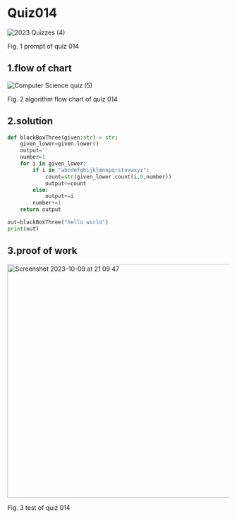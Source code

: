 # Quiz014
![2023  Quizzes (4)](https://github.com/Happa1/unit1-2024/assets/142579414/25d80a89-9db3-4a4d-b208-9c8bcb3de2ed)

Fig. 1 prompt of quiz 014

## 1.flow of chart
![Computer Science quiz (5)](https://github.com/Happa1/unit1-2024/assets/142579414/9c2c349c-bc6a-4b1e-8025-f7d7b6a6b286)

Fig. 2 algorithm flow chart of quiz 014

## 2.solution
```.py
def blackBoxThree(given:str)-> str:
    given_lower=given.lower()
    output=''
    number=1
    for i in given_lower:
        if i in "abcdefghijklmnopqrstuvwxyz":
            count=str(given_lower.count(i,0,number))
            output+=count
        else:
            output+=i
        number+=1
    return output

out=blackBoxThree("hello world")
print(out)
```

## 3.proof of work
<img width="530" alt="Screenshot 2023-10-09 at 21 09 47" src="https://github.com/Happa1/unit1-2024/assets/142579414/6070643b-e62c-4bd1-93e2-650b9542b627">

Fig. 3 test of quiz 014
